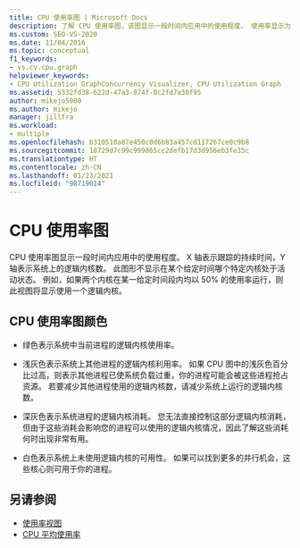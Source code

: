 ```yaml
---
title: CPU 使用率图 | Microsoft Docs
description: 了解 CPU 使用率图，该图显示一段时间内应用中的使用程度。 使用率显示为使用中的逻辑内核数。
ms.custom: SEO-VS-2020
ms.date: 11/04/2016
ms.topic: conceptual
f1_keywords:
- vs.cv.cpu.graph
helpviewer_keywords:
- CPU Utilization GraphConcurrency Visualizer, CPU Utilization Graph
ms.assetid: 5332fd38-622d-47a3-874f-8c2fd7a30f95
author: mikejo5000
ms.author: mikejo
manager: jillfra
ms.workload:
- multiple
ms.openlocfilehash: b310510a87e450c0d6b83a457cd117267ce0c9b8
ms.sourcegitcommit: 18729d7c99c999865cc2defb17d3d956eb3fe35c
ms.translationtype: HT
ms.contentlocale: zh-CN
ms.lasthandoff: 01/23/2021
ms.locfileid: "98719014"
---
```

# <a name="cpu-utilization-graph"></a>CPU 使用率图
CPU 使用率图显示一段时间内应用中的使用程度。 X 轴表示跟踪的持续时间，Y 轴表示系统上的逻辑内核数。 此图形不显示在某个给定时间哪个特定内核处于活动状态。 例如，如果两个内核在某一给定时间段内均以 50% 的使用率运行，则此视图将显示使用一个逻辑内核。

## <a name="cpu-utilization-graph-colors"></a>CPU 使用率图颜色

- 绿色表示系统中当前进程的逻辑内核使用率。

- 浅灰色表示系统上其他进程的逻辑内核利用率。 如果 CPU 图中的浅灰色百分比过高，则表示其他进程已使系统负载过重，你的进程可能会被这些进程抢占资源。 若要减少其他进程使用的逻辑内核数，请减少系统上运行的逻辑内核数。

- 深灰色表示系统进程的逻辑内核消耗。 您无法直接控制这部分逻辑内核消耗，但由于这些消耗会影响您的进程可以使用的逻辑内核情况，因此了解这些消耗何时出现非常有用。

- 白色表示系统上未使用逻辑内核的可用性。 如果可以找到更多的并行机会，这些核心则可用于你的进程。

## <a name="see-also"></a>另请参阅
- [使用率视图](../profiling/utilization-view.md)
- [CPU 平均使用率](../profiling/average-cpu-utilization.md)